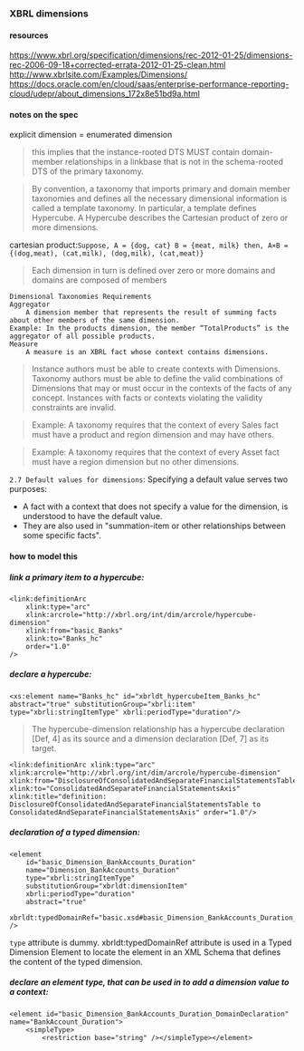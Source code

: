 
### XBRL dimensions

#### resources

https://www.xbrl.org/specification/dimensions/rec-2012-01-25/dimensions-rec-2006-09-18+corrected-errata-2012-01-25-clean.html
http://www.xbrlsite.com/Examples/Dimensions/
https://docs.oracle.com/en/cloud/saas/enterprise-performance-reporting-cloud/udepr/about_dimensions_172x8e51bd9a.html


#### notes on the spec


explicit dimension = enumerated dimension

 
>this implies that the instance-rooted DTS MUST contain domain-member relationships in a linkbase that is not in the schema-rooted DTS of the primary taxonomy.


>By convention, a taxonomy that imports primary and domain member taxonomies and defines all the necessary dimensional information is called a template taxonomy. In particular, a template defines Hypercube. A Hypercube describes the Cartesian product of zero or more dimensions.

cartesian product:`Suppose, A = {dog, cat} B = {meat, milk} then, A×B = {(dog,meat), (cat,milk), (dog,milk), (cat,meat)}`

> Each dimension in turn is defined over zero or more domains and domains are composed of members


```
Dimensional Taxonomies Requirements
Aggregator
	A dimension member that represents the result of summing facts about other members of the same dimension.
Example: In the products dimension, the member “TotalProducts” is the aggregator of all possible products.
Measure
	A measure is an XBRL fact whose context contains dimensions.
```


>Instance authors must be able to create contexts with Dimensions. Taxonomy authors must be able to define the valid combinations of Dimensions that may or must occur in the contexts of the facts of any concept.  Instances with facts or contexts violating the validity constraints are invalid.


>Example: A taxonomy requires that the context of every Sales fact must have a product and region dimension and may have others.

>Example: A taxonomy requires that the context of every Asset fact must have a region dimension but no other dimensions.





`2.7 Default values for dimensions`:
Specifying a default value serves two purposes:
* A fact with a context that does not specify a value for the dimension, is understood to have the default value.
* They are also used in "summation-item or other relationships between some specific facts".





#### how to model this

##### link a primary item to a hypercube:
 
```
<link:definitionArc 
    xlink:type="arc" 
    xlink:arcrole="http://xbrl.org/int/dim/arcrole/hypercube-dimension" 
    xlink:from="basic_Banks" 
    xlink:to="Banks_hc" 
    order="1.0"
/>
```
##### declare a hypercube:
```
<xs:element name="Banks_hc" id="xbrldt_hypercubeItem_Banks_hc" abstract="true" substitutionGroup="xbrli:item" type="xbrli:stringItemType" xbrli:periodType="duration"/>
```
> The hypercube-dimension relationship has a hypercube declaration [Def, 4] as its source and a dimension declaration [Def, 7] as its target. 

```
<link:definitionArc xlink:type="arc" xlink:arcrole="http://xbrl.org/int/dim/arcrole/hypercube-dimension" xlink:from="DisclosureOfConsolidatedAndSeparateFinancialStatementsTable" xlink:to="ConsolidatedAndSeparateFinancialStatementsAxis" xlink:title="definition: DisclosureOfConsolidatedAndSeparateFinancialStatementsTable to ConsolidatedAndSeparateFinancialStatementsAxis" order="1.0"/>
```

##### declaration of a typed dimension:
```
<element 
    id="basic_Dimension_BankAccounts_Duration" 
    name="Dimension_BankAccounts_Duration" 
    type="xbrli:stringItemType" 
    substitutionGroup="xbrldt:dimensionItem" 
    xbrli:periodType="duration" 
    abstract="true" 
    xbrldt:typedDomainRef="basic.xsd#basic_Dimension_BankAccounts_Duration_DomainDeclaration" 
/>
```
`type` attribute is dummy.
xbrldt:typedDomainRef attribute is used in a Typed Dimension Element to locate the element in an XML Schema that defines the content of the typed dimension. 


##### declare an element type, that can be used in <scenario> to add a dimension value to a context:
```
<element id="basic_Dimension_BankAccounts_Duration_DomainDeclaration" name="BankAccount_Duration">
    <simpleType>
        <restriction base="string" /></simpleType></element>
```
